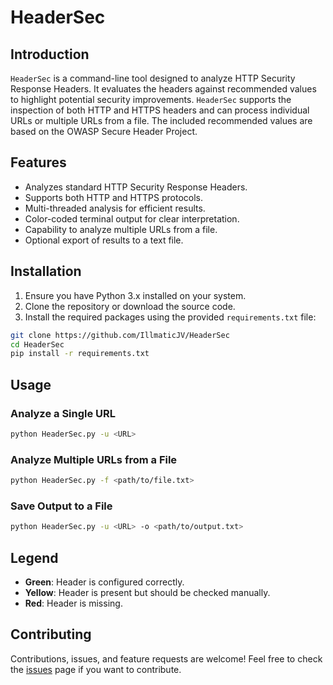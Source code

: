 # HeaderSec

## Introduction

`HeaderSec` is a command-line tool designed to analyze HTTP Security Response Headers. It evaluates the headers against recommended values to highlight potential security improvements. `HeaderSec` supports the inspection of both HTTP and HTTPS headers and can process individual URLs or multiple URLs from a file. The included recommended values are based on the OWASP Secure Header Project.

## Features

- Analyzes standard HTTP Security Response Headers.
- Supports both HTTP and HTTPS protocols.
- Multi-threaded analysis for efficient results.
- Color-coded terminal output for clear interpretation.
- Capability to analyze multiple URLs from a file.
- Optional export of results to a text file.

## Installation

1. Ensure you have Python 3.x installed on your system.
2. Clone the repository or download the source code.
3. Install the required packages using the provided `requirements.txt` file:
  ```bash
  git clone https://github.com/IllmaticJV/HeaderSec
  cd HeaderSec
  pip install -r requirements.txt
  ```

## Usage

### Analyze a Single URL

```bash
python HeaderSec.py -u <URL>
```

### Analyze Multiple URLs from a File

```bash
python HeaderSec.py -f <path/to/file.txt>
```

### Save Output to a File

```bash
python HeaderSec.py -u <URL> -o <path/to/output.txt>
```

## Legend

- **Green**: Header is configured correctly.
- **Yellow**: Header is present but should be checked manually.
- **Red**: Header is missing.

## Contributing

Contributions, issues, and feature requests are welcome! Feel free to check the [issues](<link-to-issues-page>) page if you want to contribute.
